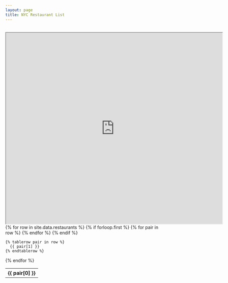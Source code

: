 ```yaml
---
layout: page
title: NYC Restaurant List
---
```

<br/>
<iframe src="https://www.google.com/maps/d/embed?mid=1K8NS1yfCfDFwpENGEdiBH5K2x2o-ZfPx" width="680" height="600"></iframe>

<table>
  {% for row in site.data.restaurants %}
    {% if forloop.first %}
    <tr>
      {% for pair in row %}
        <th>{{ pair[0] }}</th>
      {% endfor %}
    </tr>
    {% endif %}

    {% tablerow pair in row %}
      {{ pair[1] }}
    {% endtablerow %}
  {% endfor %}
</table>
